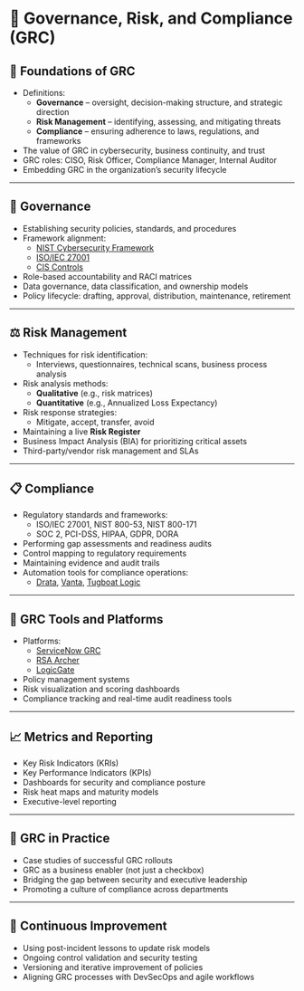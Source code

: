# 📜 Governance, Risk, and Compliance (GRC)

## 📘 Foundations of GRC
- Definitions:
  - **Governance** – oversight, decision-making structure, and strategic direction
  - **Risk Management** – identifying, assessing, and mitigating threats
  - **Compliance** – ensuring adherence to laws, regulations, and frameworks
- The value of GRC in cybersecurity, business continuity, and trust
- GRC roles: CISO, Risk Officer, Compliance Manager, Internal Auditor
- Embedding GRC in the organization’s security lifecycle

---

## 📑 Governance
- Establishing security policies, standards, and procedures
- Framework alignment:
  - [NIST Cybersecurity Framework](https://www.nist.gov/cyberframework)
  - [ISO/IEC 27001](https://www.iso.org/isoiec-27001-information-security.html)
  - [CIS Controls](https://www.cisecurity.org/controls)
- Role-based accountability and RACI matrices
- Data governance, data classification, and ownership models
- Policy lifecycle: drafting, approval, distribution, maintenance, retirement

---

## ⚖️ Risk Management
- Techniques for risk identification:
  - Interviews, questionnaires, technical scans, business process analysis
- Risk analysis methods:
  - **Qualitative** (e.g., risk matrices)
  - **Quantitative** (e.g., Annualized Loss Expectancy)
- Risk response strategies:
  - Mitigate, accept, transfer, avoid
- Maintaining a live **Risk Register**
- Business Impact Analysis (BIA) for prioritizing critical assets
- Third-party/vendor risk management and SLAs

---

## 📋 Compliance
- Regulatory standards and frameworks:
  - ISO/IEC 27001, NIST 800-53, NIST 800-171
  - SOC 2, PCI-DSS, HIPAA, GDPR, DORA
- Performing gap assessments and readiness audits
- Control mapping to regulatory requirements
- Maintaining evidence and audit trails
- Automation tools for compliance operations:
  - [Drata](https://drata.com), [Vanta](https://vanta.com), [Tugboat Logic](https://www.tugboatlogic.com)

---

## 🧰 GRC Tools and Platforms
- Platforms:
  - [ServiceNow GRC](https://www.servicenow.com/products/governance-risk-and-compliance.html)
  - [RSA Archer](https://www.archerirm.com/)
  - [LogicGate](https://www.logicgate.com/)
- Policy management systems
- Risk visualization and scoring dashboards
- Compliance tracking and real-time audit readiness tools

---

## 📈 Metrics and Reporting
- Key Risk Indicators (KRIs)
- Key Performance Indicators (KPIs)
- Dashboards for security and compliance posture
- Risk heat maps and maturity models
- Executive-level reporting

---

## 🧠 GRC in Practice
- Case studies of successful GRC rollouts
- GRC as a business enabler (not just a checkbox)
- Bridging the gap between security and executive leadership
- Promoting a culture of compliance across departments

---

## 🔄 Continuous Improvement
- Using post-incident lessons to update risk models
- Ongoing control validation and security testing
- Versioning and iterative improvement of policies
- Aligning GRC processes with DevSecOps and agile workflows
